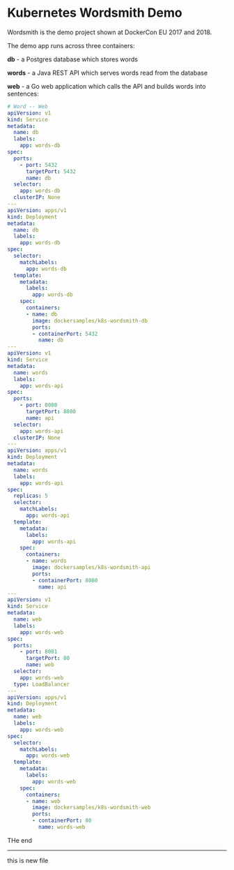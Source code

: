 # Kubernetes Wordsmith Demo

Wordsmith is the demo project shown at DockerCon EU 2017 and 2018.

The demo app runs across three containers:

**db** - a Postgres database which stores words

**words** - a Java REST API which serves words read from the database

**web** - a Go web application which calls the API and builds words into sentences:



```yaml
# Word -- Web
apiVersion: v1
kind: Service
metadata:
  name: db
  labels:
    app: words-db
spec:
  ports:
    - port: 5432
      targetPort: 5432
      name: db
  selector:
    app: words-db
  clusterIP: None
---
apiVersion: apps/v1
kind: Deployment
metadata:
  name: db
  labels:
    app: words-db
spec:
  selector:
    matchLabels:
      app: words-db
  template:
    metadata:
      labels:
        app: words-db
    spec:
      containers:
      - name: db
        image: dockersamples/k8s-wordsmith-db
        ports:
        - containerPort: 5432
          name: db
---
apiVersion: v1
kind: Service
metadata:
  name: words
  labels:
    app: words-api
spec:
  ports:
    - port: 8080
      targetPort: 8080
      name: api
  selector:
    app: words-api
  clusterIP: None
---
apiVersion: apps/v1
kind: Deployment
metadata:
  name: words
  labels:
    app: words-api
spec:
  replicas: 5
  selector:
    matchLabels:
      app: words-api
  template:
    metadata:
      labels:
        app: words-api
    spec:
      containers:
      - name: words
        image: dockersamples/k8s-wordsmith-api
        ports:
        - containerPort: 8080
          name: api
---
apiVersion: v1
kind: Service
metadata:
  name: web
  labels:
    app: words-web
spec:
  ports:
    - port: 8081
      targetPort: 80
      name: web
  selector:
    app: words-web
  type: LoadBalancer
---
apiVersion: apps/v1
kind: Deployment
metadata:
  name: web
  labels:
    app: words-web
spec:
  selector:
    matchLabels:
      app: words-web
  template:
    metadata:
      labels:
        app: words-web
    spec:
      containers:
      - name: web
        image: dockersamples/k8s-wordsmith-web
        ports:
        - containerPort: 80
          name: words-web


```

THe end 


----


this is new file 

